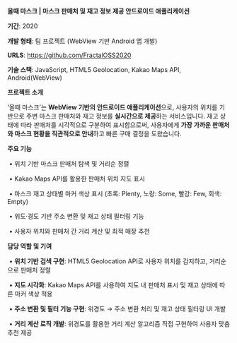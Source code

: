 **올때 마스크 | 마스크 판매처 및 재고 정보 제공 안드로이드 애플리케이션**

**기간**: 2020

**개발 형태**: 팀 프로젝트 (WebView 기반 Android 앱 개발)

**URLS**: https://github.com/FractalOSS2020

**기술 스택**: JavaScript, HTML5 Geolocation, Kakao Maps API, Android(WebView)

**프로젝트 소개**

‘올때 마스크’는 **WebView 기반의 안드로이드 애플리케이션**으로, 사용자의 위치를 기반으로 주변 마스크 판매처와 재고 정보를 **실시간으로 제공**하는 서비스입니다. 재고 상태에 따라 판매처를 시각적으로 구분하여 표시함으로써, 사용자에게 **가장 가까운 판매처와 마스크 현황을 직관적으로 안내**하고 빠른 구매 결정을 도왔습니다.

**주요 기능**

​	•	위치 기반 마스크 판매처 탐색 및 거리순 정렬

​	•	Kakao Maps API를 활용한 판매처 위치 지도 표시

​	•	마스크 재고 상태별 마커 색상 표시 (초록: Plenty, 노랑: Some, 빨강: Few, 회색: Empty)

​	•	위도·경도 기반 주소 변환 및 재고 상태 필터링 기능

​	•	사용자 위치와 판매처 간 거리 계산 및 최적 매장 추천

**담당 역할 및 기여**

​	•	**위치 기반 검색 구현**: HTML5 Geolocation API로 사용자 위치를 감지하고, 거리순으로 판매처 정렬

​	•	**지도 시각화**: Kakao Maps API를 사용하여 지도 내 판매처 표시 및 재고 상태에 따른 마커 색상 적용

​	•	**주소 변환 및 필터 기능 구현**: 위경도 → 주소 변환 처리 및 재고 상태 필터링 UI 개발

​	•	**거리 계산 로직 개발**: 위경도를 활용한 거리 계산 알고리즘 직접 구현하여 사용자 맞춤 추천 제공
